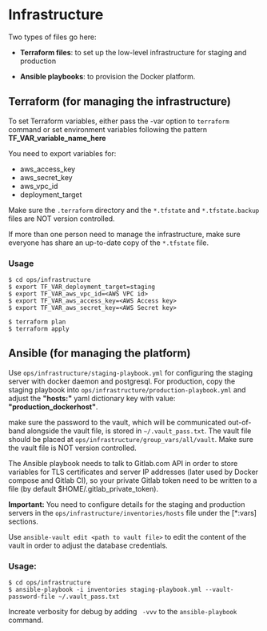 # Infrastructure


Two types of files go here:


* **Terraform files**: to set up the low-level infrastructure for staging and production

* **Ansible playbooks**: to provision the Docker platform.


## Terraform (for managing the infrastructure)

To set Terraform variables, either pass the -var option to ``terraform`` command or set environment variables following the pattern **TF_VAR_variable_name_here**

You need to export variables for:
* aws\_access\_key
* aws\_secret\_key
* aws\_vpc\_id
* deployment_target

Make sure the ``.terraform`` directory and the ``*.tfstate`` and ``*.tfstate.backup`` files are NOT version controlled.

If more than one person need to manage the infrastructure, make sure everyone has share an up-to-date copy of the ``*.tfstate`` file.

### Usage

```
$ cd ops/infrastructure
$ export TF_VAR_deployment_target=staging
$ export TF_VAR_aws_vpc_id=<AWS VPC id>
$ export TF_VAR_aws_access_key=<AWS Access key>
$ export TF_VAR_aws_secret_key=<AWS Secret key>

$ terraform plan
$ terraform apply
```

## Ansible (for managing the platform)

Use ``ops/infrastructure/staging-playbook.yml`` for configuring the staging server with docker daemon and postgresql.
For production, copy the staging playbook into ``ops/infrastructure/production-playbook.yml`` and adjust the **"hosts:"** yaml dictionary key with value: **"production_dockerhost"**.


make sure the password to the vault, which will be communicated out-of-band alongside the vault file, is stored in ``~/.vault_pass.txt``.
The vault file should be placed at ``ops/infrastructure/group_vars/all/vault``. Make sure the vault file is NOT version controlled.

The Ansible playbook needs to talk to Gitlab.com API in order to store variables for TLS certificates and server IP addresses (later used by Docker compose and Gitlab CI), so your private Gitlab token need to be written to a file (by default $HOME/.gitlab\_private\_token).

**Important:** You need to configure details for the staging and production servers in the ``ops/infrastructure/inventories/hosts`` file under the [\*:vars] sections.


Use ``ansible-vault edit <path to vault file>`` to edit the content of the vault in order to adjust the database credentials.

### Usage:

```
$ cd ops/infrastructure
$ ansible-playbook -i inventories staging-playbook.yml --vault-password-file ~/.vault_pass.txt
```

Increate verbosity for debug by adding `` -vvv``  to the ``ansible-playbook`` command.
